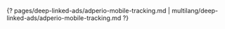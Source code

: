 {? pages/deep-linked-ads/adperio-mobile-tracking.md | multilang/deep-linked-ads/adperio-mobile-tracking.md ?}
